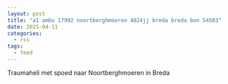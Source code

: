 ```yaml
---
layout: post
title: "a1 ambu 17992 noortberghmoeren 4824jj breda breda bon 54503"
date: 2025-04-11
categories: 
  - rss
tags: 
  - feed
---
```


Traumaheli met spoed naar Noortberghmoeren in Breda
